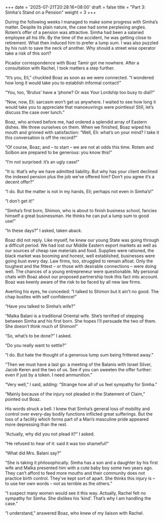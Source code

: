 +++
date = '2025-07-21T20:28:16+08:00'
draft = false
title = "Part 3: Simha's Stand on a Pension"
weight = 3
+++


During the following weeks I managed to make some progress with Simha’s matter. Despite its plain nature, the case had some perplexing angles. Rotem’s offer of a pension was attractive. Simha had been a salaried employee all his life. By the time of the accident, he was getting close to retirement. What then induced him to prefer a lump sum. I was also puzzled by his rush to save the neck of another. Why should a street wise operator  take a risk of this sort?

Picador correspondence with Boaz Tamir got me nowhere. After a consultation with Rachel, I took matters a step further.

“It’s you, Eli,” chuckled Boaz as soon as we were connected. “I wondered how long it would take you to establish informal contact!”

“You, too, ‘Brutus’ have a ‘phone? Or was Your Lordship too busy to dial?”

“Now, now, Eli: sarcasm won’t get us anywhere. I waited to see how long it would take you to appreciate that manoeuvrings were pointless! Still, let’s discuss the case over  lunch.”

Boaz, who arrived before me, had ordered a splendid array of Eastern dishes. We threw ourselves on them. When we finished, Boaz wiped his mouth and grinned with satisfaction: “Well, Eli: what’s on your mind? I take it this conversation is off the record?”

“Of course, Boaz; and – to start – we are not at odds this time. Rotem and Solbon are prepared to be generous: you know this!”

“I’m not surprised: it’s an ugly case!”

“It is: that’s why we have admitted liability. But why has your client declined the indexed pension plus the job we’ve offered him? Don’t you agree it’s a decent offer?”

“I do. But the matter is not in my hands, Eli; perhaps not even in Simha’s!”

“I don’t get it!”

“Simha’s first born, Shimon, who is about to finish business school, fancies himself a great businessman. He thinks he can put a lump sum to good use!”

“In these days?” I asked, taken aback.


Boaz did not reply. Like myself, he knew our young State was going through a difficult period. We had lost our Middle Eastern export markets as well as our sources of cheap raw materials and food. Supplies were rationed, the black market was booming and honest, well established, businesses were going bust every day. Law firms, too, struggled to remain afloat. Only the toughest and the fittest – or those with desirable connections – were doing well. The chances of a young entrepreneur were questionable. My personal chats with Boaz about our proposed partnership took this fact into account. Boaz was keenly aware of the risk to be faced by all new law firms.

Averting his eyes, he conceded: “I talked to Shimon but it ain’t no good. The chap bustles with self confidence!”

“Have you talked to Simha’s wife?”

“Malka Balani is a traditional Oriental  wife. She’s terrified of stepping between Simha and his first born. She hopes I’ll persuade the two of them. She doesn’t think much of Shimon!”

“So, what’s to be done?” I asked.


“Do you really want to settle?”

“I do. But  hate the thought of a generous lump sum being  frittered away.”

“Then we must have a last go: a meeting of the Balanis with Israel Silver, Jacob Keren and the two of us. See if you can sweeten the offer further: even if just by a token. I need ammunition.”

“Very well,” I said, adding: “Strange how all of us feel sympathy for Simha.”

“Mainly because of the injury not pleaded in the Statement of Claim,” pointed out Boaz.

His words struck a bell. I knew that Simha’s general loss of mobility  and control over every-day bodily functions inflicted great sufferings. But the loss of a facility which forms part of a Man’s masculine pride appeared more depressing than the rest.

“Actually, why did you not plead it?” I asked.

“He refused to hear of it: said it was too shameful!”

“What did Mrs. Balani say?”

“She is taking it philosophically. Simha has a son and a daughter by his first wife and Malka  presented him with a cute baby boy some two years ago. They can’t afford to feed more mouths and their community does not practice birth control.  They’ve kept sort of apart. She thinks this injury is – to use her own words – not as terrible as the others.”

“I suspect many women would see it this way. Actually, Rachel felt no sympathy for Simha. She dislikes his ‘kind’. That’s why I am handling the case.”

“I understand,” answered Boaz, who knew of my liaison with Rachel.
